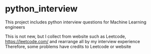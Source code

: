 # python_interview

This project includes python interview questions for Machine Learning engineers

This is not new, but I collect from website such as Leetcode, https://leetcode.com/ and rearrange all by my interview experience
Therefore, some problems have credits to Leetcode or website


